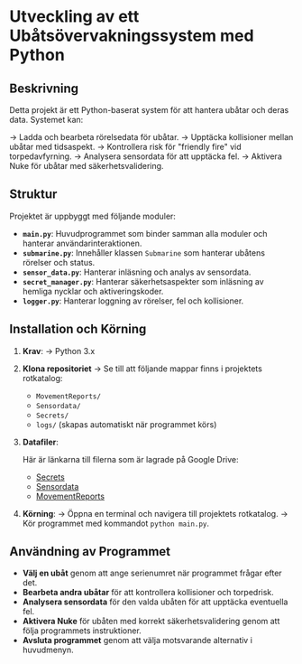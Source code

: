 # **Utveckling av ett Ubåtsövervakningssystem med Python**

## **Beskrivning**

Detta projekt är ett Python-baserat system för att hantera ubåtar och deras data. Systemet kan:

-> Ladda och bearbeta rörelsedata för ubåtar.
-> Upptäcka kollisioner mellan ubåtar med tidsaspekt.
-> Kontrollera risk för "friendly fire" vid torpedavfyrning.
-> Analysera sensordata för att upptäcka fel.
-> Aktivera Nuke för ubåtar med säkerhetsvalidering.

## **Struktur**

Projektet är uppbyggt med följande moduler:

- **`main.py`**: Huvudprogrammet som binder samman alla moduler och hanterar användarinteraktionen.
- **`submarine.py`**: Innehåller klassen `Submarine` som hanterar ubåtens rörelser och status.
- **`sensor_data.py`**: Hanterar inläsning och analys av sensordata.
- **`secret_manager.py`**: Hanterar säkerhetsaspekter som inläsning av hemliga nycklar och aktiveringskoder.
- **`logger.py`**: Hanterar loggning av rörelser, fel och kollisioner.

## **Installation och Körning**

1. **Krav**:
   -> Python 3.x

2. **Klona repositoriet**
   -> Se till att följande mappar finns i projektets rotkatalog:

     - `MovementReports/`
     - `Sensordata/`
     - `Secrets/`
     - `logs/` (skapas automatiskt när programmet körs)

3. **Datafiler**:

   Här är länkarna till filerna som är lagrade på Google Drive:

   - [Secrets](https://drive.google.com/file/d/15PeR3Rv4FJbvCu8w87-iX2ml59GutgWP/view?usp=sharing)
   - [Sensordata](https://drive.google.com/file/d/1hkyoC2iR_Z6FXcz4nlGzpmwWD1IlU3il/view?usp=sharing)
   - [MovementReports](https://drive.google.com/file/d/1potInXCTfjOijqXRo3XNL0_NwhbkhI0C/view?usp=sharing)

4. **Körning**:
   -> Öppna en terminal och navigera till projektets rotkatalog.
   -> Kör programmet med kommandot `python main.py`.

## **Användning av Programmet**
- **Välj en ubåt** genom att ange serienumret när programmet frågar efter det.
- **Bearbeta andra ubåtar** för att kontrollera kollisioner och torpedrisk.
- **Analysera sensordata** för den valda ubåten för att upptäcka eventuella fel.
- **Aktivera Nuke** för ubåten med korrekt säkerhetsvalidering genom att följa programmets instruktioner.
- **Avsluta programmet** genom att välja motsvarande alternativ i huvudmenyn.




